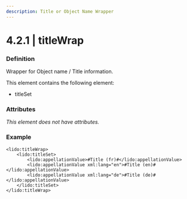 ```yaml
---
description: Title or Object Name Wrapper
---
```


# 4.2.1 \| titleWrap

### Definition

Wrapper for Object name / Title information.

This element contains the following element:

* titleSet

### Attributes

_This element does not have attributes._

### Example

```markup
<lido:titleWrap>
    <lido:titleSet>
        <lido:appellationValue>#Title (fr)#</lido:appellationValue>
        <lido:appellationValue xml:lang="en">#Title (en)#</lido:appellationValue>
        <lido:appellationValue xml:lang="de">#Title (de)#</lido:appellationValue>
    </lido:titleSet>
</lido:titleWrap>
```

